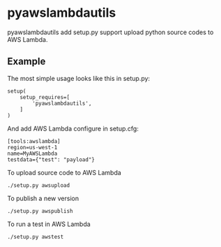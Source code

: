 
# pyawslambdautils

pyawslambdautils add setup.py support upload python source codes to AWS Lambda.

## Example

The most simple usage looks like this in setup.py:

```
setup(
    setup_requires=[
        'pyawslambdautils',
    ]
)
```

And add AWS Lambda configure in setup.cfg:

```
[tools:awslambda]
region=us-west-1
name=MyAWSLambda
testdata={"test": "payload"}
```

To upload source code to AWS Lambda

`./setup.py awsupload`

To publish a new version

`./setup.py awspublish`

To run a test in AWS Lambda

`./setup.py awstest`
